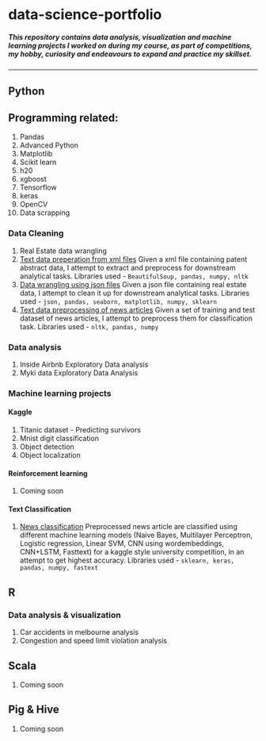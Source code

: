 # data-science-portfolio
##### This repository contains data analysis, visualization and machine learning projects I worked on during my course, as part of competitions, my hobby, curiosity and endeavours to expand and practice my skillset.
-------------------------------------------------------------------------------------------------------------------------------------

## Python

## Programming related:
1. Pandas
2. Advanced Python
3. Matplotlib
4. Scikit learn
5. h20
6. xgboost
7. Tensorflow
8. keras
9. OpenCV
10. Data scrapping



### Data Cleaning
1. Real Estate data wrangling
2. [Text data preperation from xml files](https://github.com/VarunM24/data-science-portfolio/blob/master/Python/Wrangling/Xml-Text-preprocessing.ipynb "Python Jupyter notebook")
Given a xml file containing patent abstract data, I attempt to extract and preprocess for downstream analytical tasks.
Libraries used - `BeautifulSoup, pandas, numpy, nltk`
3. [Data wrangling using json files](https://github.com/VarunM24/data-science-portfolio/blob/master/Python/Wrangling/Json-data-wrangling.ipynb "Python Jupyter notebook")
Given a json file containing real estate data, I attempt to clean it up for downstream analytical tasks.
Libraries used - `json, pandas, seaborn, matplotlib, numpy, sklearn`
3. [Text data preprocessing of news articles](https://github.com/VarunM24/data-science-portfolio/blob/master/Python/Machine%20Learning/text-classification/News-classification/pre-processing/News-Preprocessing.ipynb "Python Jupyter notebook")
Given a set of training and test dataset of news articles, I attempt to preprocess them for classification task. 
Libraries used - `nltk, pandas, numpy`

### Data analysis

1. Inside Airbnb Exploratory Data analysis
2. Myki data Exploratory Data Analysis

### Machine learning projects

#### Kaggle
1. Titanic dataset - Predicting survivors
2. Mnist digit classification
3. Object detection
4. Object localization


#### Reinforcement learning
1. Coming soon

#### Text Classification
1. [News classification](https://github.com/VarunM24/data-science-portfolio/blob/master/Python/Machine%20Learning/text-classification/News-classification/modelling/News-Classification.ipynb "Python Jupyter notebook")
Preprocessed news article are classified using different machine learning models (Naive Bayes, Multilayer Perceptron, Logistic regression, Linear SVM, CNN using wordembeddings, CNN+LSTM, Fasttext) for a kaggle style university competition, in an attempt to get highest accuracy. Libraries used - `sklearn, keras, pandas, numpy, fastext`


## R

### Data analysis & visualization
1. Car accidents in melbourne analysis
2. Congestion and speed limit violation analysis

## Scala
1. Coming soon

## Pig & Hive
1. Coming soon
